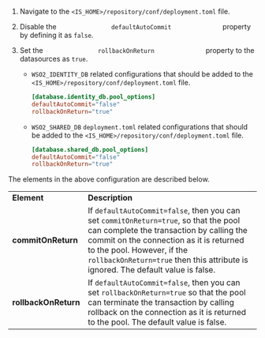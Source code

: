 1.	Navigate to the `<IS_HOME>/repository/conf/deployment.toml` file.

2.	Disable the `                defaultAutoCommit               ` property by defining it as `false`.

3.	Set the `                rollbackOnReturn               ` property to the datasources as `true`.

	- `WSO2_IDENTITY_DB` related configurations that should be added to the `<IS_HOME>/repository/conf/deployment.toml` file.
			
		``` toml
		[database.identity_db.pool_options]
		defaultAutoCommit="false"
		rollbackOnReturn="true"
		```
		
	- `WSO2_SHARED_DB` `deployment.toml` related configurations that should be added to the `<IS_HOME>/repository/conf/deployment.toml` file.
				
		``` toml
		[database.shared_db.pool_options]
		defaultAutoCommit="false"
		rollbackOnReturn="true"
		```

The elements in the above configuration are described below.

<table>
<tr>
<td><strong>Element</strong></td>
<td><strong>Description</strong></td>
</tr>
<tr class="even">
<td><strong>commitOnReturn</strong></td>
<td>If <code>defaultAutoCommit=false</code>, then you can set <code>commitOnReturn=true</code>, so that the pool can complete the transaction by calling the commit on the connection as it is returned to the pool. However, if the <code>rollbackOnReturn=true</code> then this attribute is ignored. The default value is false.</td>
</tr>
<tr class="odd">
<td><strong>rollbackOnReturn</strong></td>
<td>If <code>defaultAutoCommit=false</code>, then you can set <code>rollbackOnReturn=true</code> so that the pool can terminate the transaction by calling rollback on the connection as it is returned to the pool. The default value is false.</td>
</tr>
</table>
